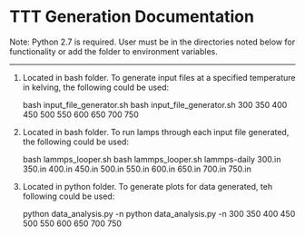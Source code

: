 TTT Generation Documentation
============================

Note: Python 2.7 is required.
User must be in the directories noted below for functionality or add the folder to environment variables.

----------------------------

1. Located in bash folder. To generate input files at a specified temperature in kelving, the following could be used:

	bash input_file_generator.sh <list of temperature without units>
	bash input_file_generator.sh 300 350 400 450 500 550 600 650 700 750 

2. Located in bash folder. To run lamps through each input file generated, the following could be used:

	bash lammps_looper.sh <lamps tool used> <list of temperature files generated>
	bash lammps_looper.sh lammps-daily 300.in 350.in 400.in 450.in 500.in 550.in 600.in 650.in 700.in 750.in

3. Located in python folder. To generate plots for data generated, teh following could be used:

	python data_analysis.py -n <list of temperatures without units>
	python data_analysis.py -n 300 350 400 450 500 550 600 650 700 750
